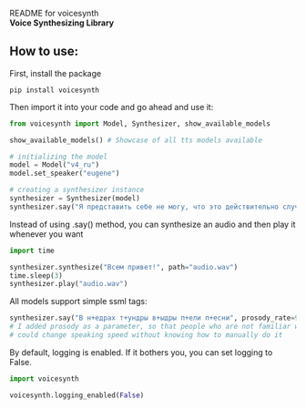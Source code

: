 README for voicesynth <br>
<strong>Voice Synthesizing Library</strong>
## How to use:
First, install the package
```
pip install voicesynth
```
Then import it into your code and go ahead and use it:
```python
from voicesynth import Model, Synthesizer, show_available_models

show_available_models() # Showcase of all tts models available

# initializing the model
model = Model("v4_ru")
model.set_speaker("eugene")

# creating a synthesizer instance
synthesizer = Synthesizer(model)
synthesizer.say("Я представить себе не могу, что это действительно случилось!")
```
Instead of using .say() method, you can synthesize an audio and then play it whenever you want

```python
import time

synthesizer.synthesize("Всем привет!", path="audio.wav")
time.sleep(3)
synthesizer.play("audio.wav")
```
All models support simple ssml tags:
```python
synthesizer.say("В н+едрах т+ундры в+ыдры п+ели п+есни", prosody_rate=90)   
# I added prosody as a parameter, so that people who are not familiar with ssml tags
# could change speaking speed without knowing how to manually do it
```

By default, logging is enabled. If it bothers you, you can set logging to False.
```python
import voicesynth

voicesynth.logging_enabled(False)
```
